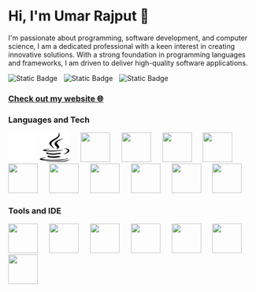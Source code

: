 <h1>Hi, I'm Umar Rajput 👋</h1>

I'm passionate about programming, software development, and computer science, I am a dedicated professional with a keen interest in creating innovative solutions. With a strong foundation in programming languages and frameworks, I am driven to deliver high-quality software applications.

![Static Badge](https://img.shields.io/badge/umarraj008-black?style=for-the-badge&logo=github&logoColor=black&color=white&link=https%3A%2F%2Fgithub.com%2Fumarraj008)
<img height="0" width="5" src="" />
![Static Badge](https://img.shields.io/badge/umar--rajput-black?style=for-the-badge&logo=linkedin&logoColor=black&color=white&link=https%3A%2F%2Fwww.linkedin.com%2Fin%2Fumar-rajput%2F)
<img height="0" width="5" src="" />
![Static Badge](https://img.shields.io/badge/umar.rajput02%40gmail.com-black?style=for-the-badge&logo=gmail&logoColor=black&color=white)

### [Check out my website 🌐](http://umarrajput.co.uk)
<!--
![Static Badge](https://img.shields.io/badge/umarraj008-black?style=flat-square&logo=github&logoColor=black&color=white&link=https%3A%2F%2Fgithub.com%2Fumarraj008)
![Static Badge](https://img.shields.io/badge/umar--rajput-black?style=flat-square&logo=linkedin&logoColor=black&color=white&link=https%3A%2F%2Fwww.linkedin.com%2Fin%2Fumar-rajput%2F)
![Static Badge](https://img.shields.io/badge/umar.rajput02%40gmail.com-black?style=flat-square&logo=gmail&logoColor=black&color=white)
-->
<h3>Languages and Tech</h3>
<div align="left">
  <img height="60" width="60" src="https://raw.githubusercontent.com/umarraj008/umarraj008/main/java-w.svg#gh-dark-mode-only" />
  <img height="60" width="60" src="https://raw.githubusercontent.com/umarraj008/umarraj008/main/java-b.svg#gh-light-mode-only" />
  <img height="60" width="15" src="" />
  <img height="60" width="60" src="https://cdn.simpleicons.org/javascript/black/white" />
  <img height="60" width="15" src="" />
  <img height="60" width="60" src="https://cdn.simpleicons.org/html5/black/white" />
  <img height="60" width="15" src="" />
  <img height="60" width="60" src="https://cdn.simpleicons.org/css3/black/white" />
  <img height="60" width="15" src="" />
  <img height="60" width="60" src="https://cdn.simpleicons.org/php/black/white" />
  <img height="60" width="15" src="" />
  <img height="60" width="60" src="https://cdn.simpleicons.org/mysql/black/white" />
  <img height="60" width="15" src="" />
  <img height="60" width="60" src="https://cdn.simpleicons.org/python/black/white" />
  <img height="60" width="15" src="" />
  <img height="60" width="60" src="https://cdn.simpleicons.org/npm/black/white" />
  <img height="60" width="15" src="" />
  <img height="60" width="60" src="https://cdn.simpleicons.org/node.js/black/white" />
  <img height="60" width="15" src="" />
  <img height="60" width="60" src="https://cdn.simpleicons.org/express/black/white" />
  <img height="60" width="15" src="" />
  <img height="60" width="60" src="https://cdn.simpleicons.org/socket.io/black/white" />
</div>

<h3>Tools and IDE</h3>
<div align="left">
  <img height="60" width="60" src="https://cdn.simpleicons.org/visualstudiocode/black/white" />
  <img height="60" width="15" src="" />
  <img height="60" width="60" src="https://cdn.simpleicons.org/visualstudio/black/white" />
  <img height="60" width="15" src="" />
  <img height="60" width="60" src="https://cdn.simpleicons.org/eclipseide/black/white" />
  <img height="60" width="15" src="" />
  <img height="60" width="60" src="https://cdn.simpleicons.org/intellijidea/black/white" />
  <img height="60" width="15" src="" />
  <img height="60" width="60" src="https://cdn.simpleicons.org/androidstudio/black/white" />
  <img height="60" width="15" src="" />
  <img height="60" width="60" src="https://cdn.simpleicons.org/phpmyadmin/black/white" />
  <img height="60" width="15" src="" />
  <img height="60" width="60" src="https://cdn.simpleicons.org/xampp/black/white" />
</div>
